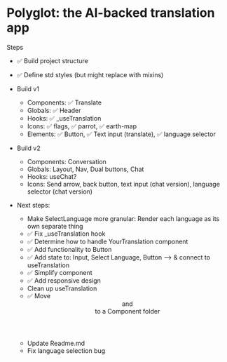 # Polyglot: the AI-backed translation app

Steps
- ✅ Build project structure
- ✅ Define std styles (but might replace with mixins)
- Build v1
    - Components: ✅ Translate
    - Globals: ✅ Header
    - Hooks: ✅ _useTranslation
    - Icons: ✅ flags, ✅ parrot, ✅ earth-map
    - Elements: ✅ Button, ✅ Text input (translate), ✅ language selector
- Build v2
    - Components: Conversation
    - Globals: Layout, Nav, Dual buttons, Chat
    - Hooks: useChat?
    - Icons: Send arrow, back button, text input (chat version), language selector (chat version)

- Next steps:
    - Make SelectLanguage more granular: Render each language as its own separate thing
    - ✅ Fix _useTranslation hook
    - ✅ Determine how to handle YourTranslation component
    - ✅ Add functionality to Button
    - ✅ Add state to: Input, Select Language, Button --> & connect to useTranslation
    - ✅ Simplify <SelectLanugage> component
    - ✅ Add responsive design
    - Clean up useTranslation
    - ✅ Move <Header> and <Main> to a Component folder
    - Update Readme.md
    - Fix language selection bug

